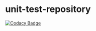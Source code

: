 # unit-test-repository
[![Codacy Badge](https://api.codacy.com/project/badge/Grade/f3dfbbc700bc473ab92fcdb0e3611b78)](https://app.codacy.com/app/patilvikranthreddy/unit-test-repository?utm_source=github.com&utm_medium=referral&utm_content=patilvikranthreddy/unit-test-repository&utm_campaign=Badge_Grade_Settings)